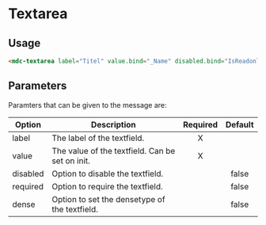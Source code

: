 # Textarea

## Usage
```html
<mdc-textarea label="Titel" value.bind="_Name" disabled.bind="IsReadonly"></mdc-textarea>
```

## Parameters
Paramters that can be given to the message are:

| Option | Description | Required | Default |
|--|--|:--:|:--:|
| label		| The label of the textfield.	|	X	| |
| value			|	The value of the textfield. Can be set on init. |	X	|	|
| disabled | Option to disable the textfield.	| |	false |
| required | Option to require the textfield. | | false |
| dense | Option to set the densetype of the textfield. | | false |
